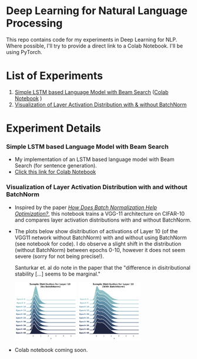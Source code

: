 # Deep Learning for Natural Language Processing
This repo contains code for my experiments in Deep Learning for NLP. Where possible, I'll try to provide a direct link to a Colab Notebook. I'll be using PyTorch.

# List of Experiments
1. [Simple LSTM based Language Model with Beam Search](#Simple-LSTM-based-Language-Model-with-Beam-Search) ([Colab Notebook](https://colab.research.google.com/drive/1nD2s4r7XrYP95gxfBoTr3Ajy9QW4YjUQ "Language Model with Beam Search")
)
2. [Visualization of Layer Activation Distribution with & without BatchNorm](#Visualization-of-Layer-Activation-Distribution-with-and-without-BatchNorm)



# Experiment Details
### Simple LSTM based Language Model with Beam Search
* My implementation of an LSTM based language model with Beam Search (for sentence generation).
* [Click this link for Colab Notebook](https://colab.research.google.com/drive/1nD2s4r7XrYP95gxfBoTr3Ajy9QW4YjUQ "Language Model with Beam Search")

### Visualization of Layer Activation Distribution with and without BatchNorm
* Inspired by the paper [_How Does Batch Normalization Help Optimization?_](https://arxiv.org/abs/1805.11604), this notebook trains a VGG-11 architecture on CIFAR-10 and compares layer activation distributions with and without BatchNorm. 

* The plots below show disitribution of activations of Layer 10 (of the VGG11 network without BatchNorm) with and without using BatchNorm (see notebook for code). I do observe a slight shift in the distribution (without BatchNorm) between epochs 0-10, however it does not seem severe (sorry for not being precise!).

  Santurkar et. al do note in the paper that the "difference in disitributional stability [...] seems to be marginal."

	<p float="middle">
		<img src="./images/vgg11-layer10-noBN.png" width="35%" />
		<img src="./images/vgg11-layer10-BN.png" width="35%" />
	</p>
* Colab notebook coming soon.


